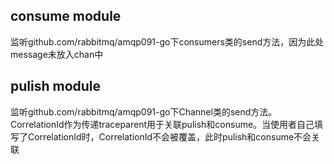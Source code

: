 ## **consume module**

监听github.com/rabbitmq/amqp091-go下consumers类的send方法，因为此处message未放入chan中

## **pulish module**

监听github.com/rabbitmq/amqp091-go下Channel类的send方法。CorrelationId作为传递traceparent用于关联pulish和consume。当使用者自己填写了CorrelationId时，CorrelationId不会被覆盖，此时pulish和consume不会关联